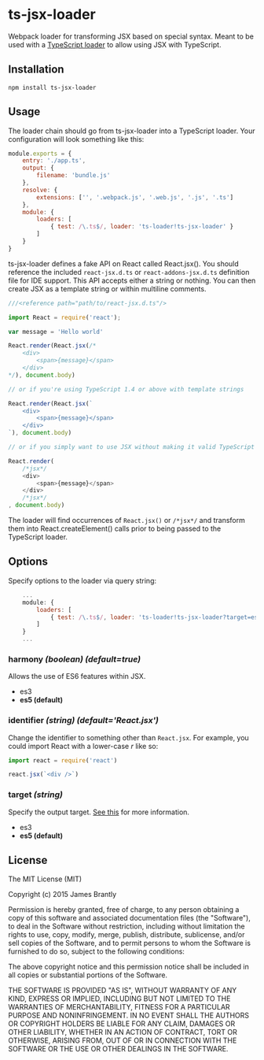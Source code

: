 # ts-jsx-loader

Webpack loader for transforming JSX based on special syntax. Meant to be used
with a [TypeScript loader](https://github.com/jbrantly/ts-loader) to allow using JSX with TypeScript.

## Installation

```
npm install ts-jsx-loader
```

## Usage

The loader chain should go from ts-jsx-loader into a TypeScript loader. Your
configuration will look something like this:

```javascript
module.exports = {
    entry: './app.ts',
    output: {
        filename: 'bundle.js'
    },
    resolve: {
        extensions: ['', '.webpack.js', '.web.js', '.js', '.ts']
    },
    module: {
        loaders: [
            { test: /\.ts$/, loader: 'ts-loader!ts-jsx-loader' }
        ]
    }
}
```

ts-jsx-loader defines a fake API on React called React.jsx(). You should
reference the included `react-jsx.d.ts` or `react-addons-jsx.d.ts`
definition file for IDE support. This API accepts either a string or nothing.
You can then create JSX as a template string or within multiline comments.

```javascript
///<reference path="path/to/react-jsx.d.ts"/>

import React = require('react');

var message = 'Hello world'

React.render(React.jsx(/*
    <div>
        <span>{message}</span>
    </div>
*/), document.body)

// or if you're using TypeScript 1.4 or above with template strings

React.render(React.jsx(`
    <div>
        <span>{message}</span>
    </div>
`), document.body)

// or if you simply want to use JSX without making it valid TypeScript

React.render(
    /*jsx*/
    <div>
        <span>{message}</span>
    </div>
    /*jsx*/
, document.body)
```

The loader will find occurrences of `React.jsx()` or `/*jsx*/` and transform them into
React.createElement() calls prior to being passed to the TypeScript
loader.

## Options

Specify options to the loader via query string:

```javascript
    ...
    module: {
        loaders: [
            { test: /\.ts$/, loader: 'ts-loader!ts-jsx-loader?target=es3&identifier=react.jsx' }
        ]
    }
    ...
```
### harmony *(boolean) (default=true)*

Allows the use of ES6 features within JSX.

- es3
- **es5 (default)**

### identifier *(string) (default='React.jsx')*

Change the identifier to something other than `React.jsx`. For example, you
could import React with a lower-case *r* like so:

```javascript
import react = require('react')

react.jsx(`<div />`)
```

### target *(string)*

Specify the output target. [See this](http://facebook.github.io/react/blog/2015/03/10/react-v0.13.html#react-tools)
for more information.

- es3
- **es5 (default)**

## License

The MIT License (MIT)

Copyright (c) 2015 James Brantly

Permission is hereby granted, free of charge, to any person obtaining a copy
of this software and associated documentation files (the "Software"), to deal
in the Software without restriction, including without limitation the rights
to use, copy, modify, merge, publish, distribute, sublicense, and/or sell
copies of the Software, and to permit persons to whom the Software is
furnished to do so, subject to the following conditions:

The above copyright notice and this permission notice shall be included in all
copies or substantial portions of the Software.

THE SOFTWARE IS PROVIDED "AS IS", WITHOUT WARRANTY OF ANY KIND, EXPRESS OR
IMPLIED, INCLUDING BUT NOT LIMITED TO THE WARRANTIES OF MERCHANTABILITY,
FITNESS FOR A PARTICULAR PURPOSE AND NONINFRINGEMENT. IN NO EVENT SHALL THE
AUTHORS OR COPYRIGHT HOLDERS BE LIABLE FOR ANY CLAIM, DAMAGES OR OTHER
LIABILITY, WHETHER IN AN ACTION OF CONTRACT, TORT OR OTHERWISE, ARISING FROM,
OUT OF OR IN CONNECTION WITH THE SOFTWARE OR THE USE OR OTHER DEALINGS IN THE
SOFTWARE.
